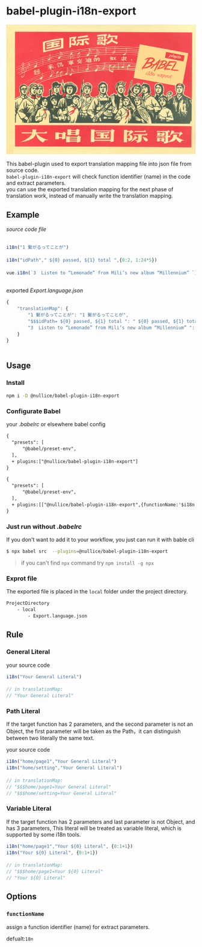 # babel-plugin-i18n-export
<p align="center"> <img src="https://github.com/nullice/babel-plugin-i18n-export/raw/master/logo.png"> </p>

This babel-plugin used to export translation mapping file into json file from source code.  
`babel-plugin-i18n-export` will check  function identifier (name) in the code and extract parameters.  
you can use the exported translation mapping for the next phase of translation work, instead of manually write the translation mapping.


## Example
 

*source code file*
```js 

i18n("1 繋がるってことが")

i18n("idPath"," ${0} passed, ${1} total ",{0:2, 1:24*5})

vue.i18n(`3  Listen to “Lemonade” from Mili’s new album “Millennium” `)
 
```

exported *Export.language.json*

```js 
{
    "translationMap": {
        "1 繋がるってことが": "1 繋がるってことが",
        "$$$idPath= ${0} passed, ${1} total ": " ${0} passed, ${1} total ",
        "3  Listen to “Lemonade” from Mili’s new album “Millennium” ": "3  Listen to “Lemonade” from Mili’s new album “Millennium” ",
    }
}
 
```

## Usage

### Install

```bash
npm i -D @nullice/babel-plugin-i18n-export
```


### Configurate Babel

your *.babelrc* or elsewhere babel config

```diff
{
  "presets": [
      "@babel/preset-env",
  ],
  + plugins:["@nullice/babel-plugin-i18n-export"]
}
```


```diff
{
  "presets": [
      "@babel/preset-env",
  ],
  + plugins:[["@nullice/babel-plugin-i18n-export",{functionName:'$i18n'}]]
}
```

### Just run without *.babelrc*

If you don't want to add it to your workflow, you just can run it with bable cli

```bash
$ npx babel src  --plugins=@nullice/babel-plugin-i18n-export
```

> if you can't find `npx` command try `npm install -g npx`


### Exprot file

The exported file is placed in the `local` folder under the project directory.
``` bash
ProjectDirectory
    - local
        - Export.language.json

```


## Rule

### General Literal

your source code

```js
i18n("Your General Literal")

// in translationMap: 
// "Your General Literal"
```

### Path Literal
If the target function has 2 parameters, and the second parameter is not an Object, the first parameter will be taken as the Path，it can distinguish between two literally the same text.

your source code

```js
i18n("home/page1","Your General Literal")
i18n("home/setting","Your General Literal")

// in translationMap: 
// "$$$home/page1=Your General Literal"
// "$$$home/setting=Your General Literal" 
```

### Variable Literal

If the target function has 2 parameters and last parameter is not Object, and has 3 parameters, This literal will be treated as variable literal, which is supported by some i18n tools.

```js
i18n("home/page1","Your ${0} Literal", {0:1+1})
i18n("Your ${0} Literal", {0:1+1})

// in translationMap: 
// "$$$home/page1=Your ${0} Literal"
// "Your ${0} Literal"
```


## Options

### `functionName`
assign a function identifier (name) for extract parameters.

defualt:`18n`



